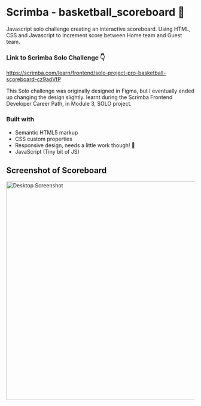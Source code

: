 # Scrimba - basketball_scoreboard 🏀

Javascript solo challenge creating an interactive scoreboard. Using HTML, CSS and Javascript to increment score between Home team and Guest team.

### Link to Scrimba Solo Challenge 👇
https://scrimba.com/learn/frontend/solo-project-pro-basketball-scoreboard-cz9adVfP

This Solo challenge was originally designed in Figma, but I eventually ended up changing the design slightly.
learnt during the Scrimba Frontend Developer Career Path, in Module 3, SOLO project.

### Built with

- Semantic HTML5 markup
- CSS custom properties
- Responsive design, needs a little work though! 🧀
- JavaScript (Tiny bit of JS)

## Screenshot of Scoreboard

<img width="581" alt="Desktop Screenshot" src="https://github.com/chrisgibbo/Scrimba_basketball_scoreboard/assets/125750905/d123ba05-12d0-4ab3-a223-67922012143f">
